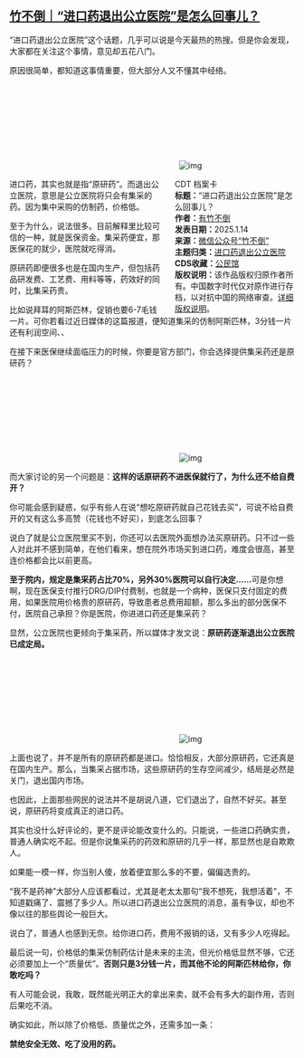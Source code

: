 <!--1736908929000-->
[竹不倒｜“进口药退出公立医院”是怎么回事儿？](https://chinadigitaltimes.net/chinese/714997.html)
------

<p>“进口药退出公立医院”这个话题，几乎可以说是今天最热的热搜。但是你会发现，大家都在关注这个事情，意见却五花八门。</p><p>原因很简单，都知道这事情重要，但大部分人又不懂其中经络。</p><p><img decoding="async" src="data:image/svg+xml,%3Csvg%20xmlns='http://www.w3.org/2000/svg'%20viewBox='0%200%200%200'%3E%3C/svg%3E" alt="img" data-lazy-src="https://chinadigitaltimes.net/chinese/files/2025/01/post-714997-6787208162158.png"><noscript><img decoding="async" src="https://chinadigitaltimes.net/chinese/files/2025/01/post-714997-6787208162158.png" alt="img"></noscript></p><div style="width:42%;float:right;padding-left:20px"><div class="su-spoiler su-spoiler-style-fancy su-spoiler-icon-chevron-circle" data-scroll-offset="0" data-anchor-in-url="no"><div class="su-spoiler-title" tabindex="0" role="button"><span class="su-spoiler-icon"></span>CDT 档案卡</div><div class="su-spoiler-content su-u-clearfix su-u-trim"><strong>标题：</strong>“进口药退出公立医院”是怎么回事儿？<br><strong>作者：</strong><a href="https://chinadigitaltimes.net/space/竹不倒" target="_blank">有竹不倒</a><br><strong>发表日期：</strong>2025.1.14<br><strong>来源：</strong><a href="https://web.archive.org/web/https://mp.weixin.qq.com/s/x9YwKz2mHO5e0Aqx-5ksRw" target="_blank">微信公众号“竹不倒”</a><br><strong>主题归类：</strong><a href="https://chinadigitaltimes.net/space/进口药退出公立医院" target="_blank">进口药退出公立医院</a><br><strong>CDS收藏：</strong><a href="https://chinadigitaltimes.net/space/%E5%85%AC%E6%B0%91%E9%A6%86" target="_blank" rel="noopener">公民馆</a><br><strong>版权说明：</strong>该作品版权归原作者所有。中国数字时代仅对原作进行存档，以对抗中国的网络审查。<a href="https://chinadigitaltimes.net/chinese/copyright">详细版权说明</a>。</div></div></div><p>进口药，其实也就是指“原研药”。而退出公立医院，意思是公立医院将只会有集采的药。因为集中采购的仿制药，价格低。</p><p>至于为什么，说法很多。目前解释里比较可信的一种，就是医保资金。集采药便宜，那医保花的就少，医院就吃得消。</p><p>原研药即便很多也是在国内生产，但包括药品研发费、工艺费、用料等等，药效好的同时，比集采药贵。</p><p>比如说拜耳的阿斯匹林，促销也要6-7毛钱一片。可你若看过近日媒体的这篇报道，便知道集采的仿制阿斯匹林，3分钱一片还有利润空间、、</p><p>在接下来医保继续面临压力的时候，你要是官方部门，你会选择提供集采药还是原研药？</p><p><img decoding="async" src="data:image/svg+xml,%3Csvg%20xmlns='http://www.w3.org/2000/svg'%20viewBox='0%200%200%200'%3E%3C/svg%3E" alt="img" data-lazy-src="https://chinadigitaltimes.net/chinese/files/2025/01/post-714997-6787208171492.png"><noscript><img decoding="async" src="https://chinadigitaltimes.net/chinese/files/2025/01/post-714997-6787208171492.png" alt="img"></noscript></p><p>而大家讨论的另一个问题是：<strong>这样的话原研药不进医保就行了，为什么还不给自费开？</strong></p><p>你可能会感到疑惑，似乎有些人在说“想吃原研药就自己花钱去买”，可说不给自费开的又有这么多高赞（花钱也不好买），到底怎么回事？</p><p>说白了就是公立医院里买不到，你还可以去医院外面想办法买原研药。只不过一些人对此并不感到简单，在他们看来，想在院外市场买到进口药，难度会很高，甚至连价格都会比以前更高。</p><p><strong>至于院内，规定是集采药占比70%，另外30%医院可以自行决定……</strong>可是你想啊，现在医保支付推行DRG/DIP付费制，也就是一个病种，医保只支付固定的费用，如果医院用价格贵的原研药，导致患者总费用超额，那么多出的部分医保不付，医院自己承担？你是医院，你进进口药还是集采药？</p><p>显然，公立医院也更倾向于集采药，所以媒体才发文说：<strong>原研药逐渐退出公立医院已成定局。</strong></p><p><img decoding="async" src="data:image/svg+xml,%3Csvg%20xmlns='http://www.w3.org/2000/svg'%20viewBox='0%200%200%200'%3E%3C/svg%3E" alt="img" data-lazy-src="https://chinadigitaltimes.net/chinese/files/2025/01/post-714997-6787208183f2d.png"><noscript><img decoding="async" src="https://chinadigitaltimes.net/chinese/files/2025/01/post-714997-6787208183f2d.png" alt="img"></noscript></p><p>上面也说了，并不是所有的原研药都是进口。恰恰相反，大部分原研药，它还真是在国内生产。那么，当集采占据市场，这些原研药的生存空间减少，结局是必然是关门，退出国内市场。</p><p>也因此，上面那些网民的说法并不是胡说八道，它们退出了，自然不好买。甚至说，原研药将变成真正的进口药。</p><p>其实也没什么好评论的，更不是评论能改变什么的。只能说，一些进口药确实贵，普通人确实吃不起。但是你说集采药的药效和原研的几乎一样，那显然也是自欺欺人。</p><p>如果能一模一样，你当别人傻，放着便宜那么多的不要，偏偏选贵的。</p><p>“我不是药神”大部分人应该都看过，尤其是老太太那句“我不想死，我想活着”，不知道戳痛了、震撼了多少人。所以进口药退出公立医院的消息，虽有争议，却也不像以往的那些舆论一般巨大。</p><p>说白了，普通人也感到无奈。给你进口药，费用不报销的话，又有多少人吃得起。</p><p>最后说一句，价格低的集采仿制药估计是未来的主流，但光价格低显然不够，它还必须要加上一个“质量优”。<strong>否则只是3分钱一片，而其他不论的阿斯匹林给你，你敢吃吗？</strong></p><p>有人可能会说，我敢，既然能光明正大的拿出来卖，就不会有多大的副作用，否则后果吃不消。</p><p>确实如此，所以除了价格低、质量优之外，还需多加一条：</p><p><strong>禁绝安全无效、吃了没用的药。</strong></p><div class="addtoany_share_save_container addtoany_content addtoany_content_bottom"><div class="a2a_kit a2a_kit_size_32 addtoany_list" data-a2a-url="https://chinadigitaltimes.net/chinese/714997.html" data-a2a-title="竹不倒｜“进口药退出公立医院”是怎么回事儿？"><a class="a2a_button_facebook" href="https://www.addtoany.com/add_to/facebook?linkurl=https%3A%2F%2Fchinadigitaltimes.net%2Fchinese%2F714997.html&amp;linkname=%E7%AB%B9%E4%B8%8D%E5%80%92%EF%BD%9C%E2%80%9C%E8%BF%9B%E5%8F%A3%E8%8D%AF%E9%80%80%E5%87%BA%E5%85%AC%E7%AB%8B%E5%8C%BB%E9%99%A2%E2%80%9D%E6%98%AF%E6%80%8E%E4%B9%88%E5%9B%9E%E4%BA%8B%E5%84%BF%EF%BC%9F" title="Facebook" rel="nofollow noopener" target="_blank"></a><a class="a2a_button_twitter" href="https://www.addtoany.com/add_to/twitter?linkurl=https%3A%2F%2Fchinadigitaltimes.net%2Fchinese%2F714997.html&amp;linkname=%E7%AB%B9%E4%B8%8D%E5%80%92%EF%BD%9C%E2%80%9C%E8%BF%9B%E5%8F%A3%E8%8D%AF%E9%80%80%E5%87%BA%E5%85%AC%E7%AB%8B%E5%8C%BB%E9%99%A2%E2%80%9D%E6%98%AF%E6%80%8E%E4%B9%88%E5%9B%9E%E4%BA%8B%E5%84%BF%EF%BC%9F" title="Twitter" rel="nofollow noopener" target="_blank"></a><a class="a2a_button_telegram" href="https://www.addtoany.com/add_to/telegram?linkurl=https%3A%2F%2Fchinadigitaltimes.net%2Fchinese%2F714997.html&amp;linkname=%E7%AB%B9%E4%B8%8D%E5%80%92%EF%BD%9C%E2%80%9C%E8%BF%9B%E5%8F%A3%E8%8D%AF%E9%80%80%E5%87%BA%E5%85%AC%E7%AB%8B%E5%8C%BB%E9%99%A2%E2%80%9D%E6%98%AF%E6%80%8E%E4%B9%88%E5%9B%9E%E4%BA%8B%E5%84%BF%EF%BC%9F" title="Telegram" rel="nofollow noopener" target="_blank"></a><a class="a2a_button_reddit" href="https://www.addtoany.com/add_to/reddit?linkurl=https%3A%2F%2Fchinadigitaltimes.net%2Fchinese%2F714997.html&amp;linkname=%E7%AB%B9%E4%B8%8D%E5%80%92%EF%BD%9C%E2%80%9C%E8%BF%9B%E5%8F%A3%E8%8D%AF%E9%80%80%E5%87%BA%E5%85%AC%E7%AB%8B%E5%8C%BB%E9%99%A2%E2%80%9D%E6%98%AF%E6%80%8E%E4%B9%88%E5%9B%9E%E4%BA%8B%E5%84%BF%EF%BC%9F" title="Reddit" rel="nofollow noopener" target="_blank"></a><a class="a2a_button_whatsapp" href="https://www.addtoany.com/add_to/whatsapp?linkurl=https%3A%2F%2Fchinadigitaltimes.net%2Fchinese%2F714997.html&amp;linkname=%E7%AB%B9%E4%B8%8D%E5%80%92%EF%BD%9C%E2%80%9C%E8%BF%9B%E5%8F%A3%E8%8D%AF%E9%80%80%E5%87%BA%E5%85%AC%E7%AB%8B%E5%8C%BB%E9%99%A2%E2%80%9D%E6%98%AF%E6%80%8E%E4%B9%88%E5%9B%9E%E4%BA%8B%E5%84%BF%EF%BC%9F" title="WhatsApp" rel="nofollow noopener" target="_blank"></a><a class="a2a_button_email" href="https://www.addtoany.com/add_to/email?linkurl=https%3A%2F%2Fchinadigitaltimes.net%2Fchinese%2F714997.html&amp;linkname=%E7%AB%B9%E4%B8%8D%E5%80%92%EF%BD%9C%E2%80%9C%E8%BF%9B%E5%8F%A3%E8%8D%AF%E9%80%80%E5%87%BA%E5%85%AC%E7%AB%8B%E5%8C%BB%E9%99%A2%E2%80%9D%E6%98%AF%E6%80%8E%E4%B9%88%E5%9B%9E%E4%BA%8B%E5%84%BF%EF%BC%9F" title="Email" rel="nofollow noopener" target="_blank"></a><a class="a2a_button_copy_link" href="https://www.addtoany.com/add_to/copy_link?linkurl=https%3A%2F%2Fchinadigitaltimes.net%2Fchinese%2F714997.html&amp;linkname=%E7%AB%B9%E4%B8%8D%E5%80%92%EF%BD%9C%E2%80%9C%E8%BF%9B%E5%8F%A3%E8%8D%AF%E9%80%80%E5%87%BA%E5%85%AC%E7%AB%8B%E5%8C%BB%E9%99%A2%E2%80%9D%E6%98%AF%E6%80%8E%E4%B9%88%E5%9B%9E%E4%BA%8B%E5%84%BF%EF%BC%9F" title="Copy Link" rel="nofollow noopener" target="_blank"></a><a class="a2a_dd addtoany_share_save addtoany_share" href="https://www.addtoany.com/share"></a></div></div>
